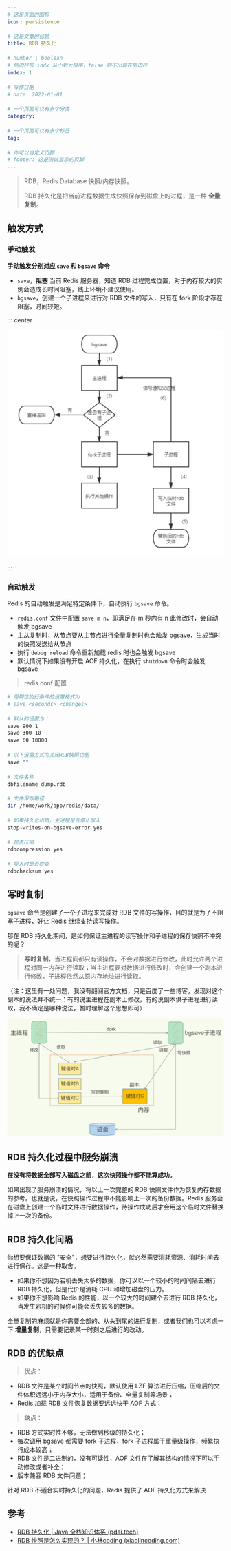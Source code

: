 ```yaml
---
# 这是页面的图标
icon: persistence

# 这是文章的标题
title: RDB 持久化

# number | boolean
# 侧边栏按 indx 从小到大排序，false 则不出现在侧边栏
index: 1

# 写作日期
# date: 2022-01-01

# 一个页面可以有多个分类
category: 

# 一个页面可以有多个标签
tag: 

# 你可以自定义页脚
# footer: 这是测试显示的页脚
---
```


> RDB，Redis Database 快照/内存快照。
>
> RDB 持久化是把当前进程数据生成快照保存到磁盘上的过程，是一种 **全量复制**。



## 触发方式



### 手动触发

**手动触发分别对应 `save` 和 `bgsave` 命令**



- `save`，**阻塞** 当前 Redis 服务器，知道 RDB 过程完成位置，对于内存较大的实例会造成长时间阻塞，线上环境不建议使用。
- `bgsave`，创建一个子进程来进行对 RDB 文件的写入，只有在 fork 阶段才存在阻塞，时间较短。



::: center

![Snipaste_2022-05-15_22-43-18](./img/Snipaste_2022-05-15_22-43-18.jpg)

:::



### 自动触发

Redis 的自动触发是满足特定条件下，自动执行 `bgsave` 命令。

- `redis.conf` 文件中配置 `save m n`，即满足在 m 秒内有 n 此修改时，会自动触发 bgsave
- 主从复制时，从节点要从主节点进行全量复制时也会触发 bgsave，生成当时的快照发送给从节点
- 执行 `debug reload` 命令重新加载 redis 时也会触发 bgsave
- 默认情况下如果没有开启 AOF 持久化，在执行 `shutdown` 命令时会触发 bgsave



> redis.conf 配置

```sh
# 周期性执行条件的设置格式为
# save <seconds> <changes>

# 默认的设置为：
save 900 1
save 300 10
save 60 10000

# 以下设置方式为关闭RDB快照功能
save ""

# 文件名称
dbfilename dump.rdb

# 文件保存路径
dir /home/work/app/redis/data/

# 如果持久化出错，主进程是否停止写入
stop-writes-on-bgsave-error yes

# 是否压缩
rdbcompression yes

# 导入时是否检查
rdbchecksum yes
```



## 写时复制

`bgsave` 命令是创建了一个子进程来完成对 RDB 文件的写操作，目的就是为了不阻塞子进程，好让 Redis 继续支持读写操作。

那在 RDB 持久化期间，是如何保证主进程的读写操作和子进程的保存快照不冲突的呢？



> **写时复制**，当进程间都只有读操作，不会对数据进行修改，此时允许两个进程对同一内存进行读取；当主进程要对数据进行修改时，会创建一个副本进行修改，子进程依然从原内存地址进行读取。

（注：这里有一处问题，我没有翻阅官方文档，只是百度了一些博客，发现对这个副本的说法并不统一：有的说主进程在副本上修改，有的说副本供子进程进行读取，我不确定是哪种说法，暂时理解这个思想即可）



![Snipaste_2022-05-15_23-01-39](./img/Snipaste_2022-05-15_23-01-39.jpg)



## RDB 持久化过程中服务崩溃

**在没有将数据全部写入磁盘之前，这次快照操作都不能算成功。**

如果出现了服务崩溃的情况，将以上一次完整的 RDB 快照文件作为恢复内存数据的参考。也就是说，在快照操作过程中不能影响上一次的备份数据。Redis 服务会在磁盘上创建一个临时文件进行数据操作，待操作成功后才会用这个临时文件替换掉上一次的备份。



## RDB 持久化间隔

你想要保证数据的 "安全"，想要进行持久化，就必然需要消耗资源、消耗时间去进行保存。这是一种取舍。

- 如果你不想因为宕机丢失太多的数据，你可以以一个较小的时间间隔去进行 RDB 持久化，但是代价是消耗 CPU 和增加磁盘的压力。
- 如果你不想影响 Redis 的性能，以一个较大的时间建个去进行 RDB 持久化，当发生宕机的时候你可能会丢失较多的数据。



全量复制的麻烦就是你需要全部的、从头到尾的进行复制，或者我们也可以考虑一下 **增量复制**，只需要记录某一时刻之后进行的改动。



## RDB 的优缺点



> 优点：

- RDB 文件是某个时间节点的快照，默认使用 LZF 算法进行压缩，压缩后的文件体积远远小于内存大小，适用于备份、全量复制等场景；
- Redis 加载 RDB 文件恢复数据要远远快于 AOF 方式；



> 缺点：

- RDB 方式实时性不够，无法做到秒级的持久化；
- 每次调用 bgsave 都需要 fork 子进程，fork 子进程属于重量级操作，频繁执行成本较高；
- RDB 文件是二进制的，没有可读性，AOF 文件在了解其结构的情况下可以手动修改或者补全；
- 版本兼容 RDB 文件问题；

针对 RDB 不适合实时持久化的问题，Redis 提供了 AOF 持久化方式来解决



## 参考

- [RDB 持久化 | Java 全栈知识体系 (pdai.tech)](https://pdai.tech/md/db/nosql-redis/db-redis-x-rdb-aof.html#rdb-持久化)
- [RDB 快照是怎么实现的？ | 小林coding (xiaolincoding.com)](https://xiaolincoding.com/redis/storage/rdb.html)
